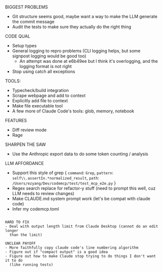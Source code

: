 BIGGEST PROBLEMS
- Git structure seems good, maybe want a way to make the LLM generate the
  commit message
- Audit the tests to make sure they actually do the right thing

CODE QUAL
- Setup types
- General logging to repro problems (CLI logging helps, but some signpost
  logging would be good too)
    - An attempt was done at e6b49ee but I think it's overlogging, and the
      logging format is not right
- Stop using catch all exceptions

TOOLS:
- Typecheck/build integration
- Scrape webpage and add to context
- Explicitly add file to context
- Make file executable tool
- A few more of Claude Code's tools: glob, memory, notebook

FEATURES
- Diff review mode
- Rage

SHARPEN THE SAW
- Use the Anthropic export data to do some token counting / analysis

LLM AFFORDANCE
- Support this style of grep
{
  `command`: `Grep`,
  `pattern`: `self\\.assertIn.*normalized_result`,
  `path`: `/Users/ezyang/Dev/codemcp/test/test_mcp_e2e.py`
}
- Regex search replace for refactor-y stuff (need to prompt this well, cuz LLM
  needs to review changes)
- Make CLAUDE.md system prompt work (let's be compat with claude code)
- Infer my codemcp.toml

~~~~

HARD TO FIX
- Deal with output length limit from Claude Desktop (cannot do an edit longer
  than the limit)

UNCLEAR PAYOFF
- More faithfully copy claude code's line numbering algorithm
- Figure out if "compact output" is a good idea
- Figure out how to make Claude stop trying to do things I don't want it to do
  (like running tests)
